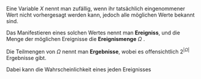Eine Variable $X$ nennt man zufällig, wenn ihr tatsächlich eingenommener Wert nicht vorhergesagt werden kann, jedoch alle möglichen Werte bekannt sind. 

Das Manifestieren eines solchen Wertes nennt man **Ereigniss**, und die Menge der möglichen Ereignisse die **Ereignismenge** $\Omega$ .

Die Teilmengen von $\Omega$ nennt man **Ergebnisse**, wobei es offensichtlich $2^{|\Omega|}$ Ergebnisse gibt.

Dabei kann die Wahrscheinlichkeit eines jeden Ereignisses 



